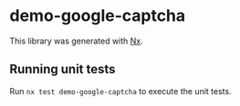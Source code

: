 # demo-google-captcha

This library was generated with [Nx](https://nx.dev).

## Running unit tests

Run `nx test demo-google-captcha` to execute the unit tests.
